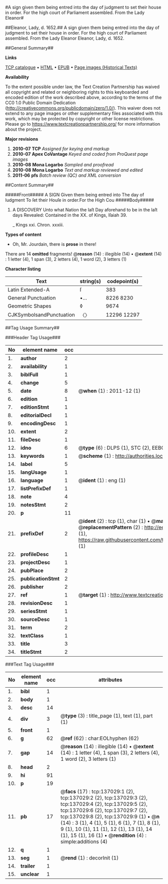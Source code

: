 #A sign given them being entred into the day of judgment to set their house in order. For the high court of Parliament assembled. From the Lady Eleanor#

##Eleanor, Lady, d. 1652.##
A sign given them being entred into the day of judgment to set their house in order. For the high court of Parliament assembled. From the Lady Eleanor
Eleanor, Lady, d. 1652.

##General Summary##

**Links**

[TCP catalogue](http://www.ota.ox.ac.uk/tcp/)  • 
[HTML](http://tei.it.ox.ac.uk/tcp/Texts-HTML/free/A81/A81676.html)  • 
[EPUB](http://tei.it.ox.ac.uk/tcp/Texts-EPUB/free/A81/A81676.epub) • 
[Page images (Historical Texts)](https://historicaltexts.jisc.ac.uk/eebo-99897300e)

**Availability**

To the extent possible under law, the Text Creation Partnership has waived all copyright and related or neighboring rights to this keyboarded and encoded edition of the work described above, according to the terms of the CC0 1.0 Public Domain Dedication (http://creativecommons.org/publicdomain/zero/1.0/). This waiver does not extend to any page images or other supplementary files associated with this work, which may be protected by copyright or other license restrictions. Please go to https://www.textcreationpartnership.org/ for more information about the project.

**Major revisions**

1. __2010-07__ __TCP__ *Assigned for keying and markup*
1. __2010-07__ __Apex CoVantage__ *Keyed and coded from ProQuest page images*
1. __2010-08__ __Mona Logarbo__ *Sampled and proofread*
1. __2010-08__ __Mona Logarbo__ *Text and markup reviewed and edited*
1. __2011-06__ __pfs__ *Batch review (QC) and XML conversion*

##Content Summary##

#####Front#####
A SIGN Given them being entred into The day of Iudgment To ſet their Houſe in order.For the High Cou
#####Body#####

1. A DISCOVERY Unto what Nation the laſt Day aforehand to be in the laſt days Revealed: Contained in the XX. of Kings, Iſaiah 39.

    _ Kings xxi. Chron. xxxiii.

**Types of content**

  * Oh, Mr. Jourdain, there is **prose** in there!

There are 14 **omitted** fragments! 
 @__reason__ (14) : illegible (14)  •  @__extent__ (14) : 1 letter (4), 1 span (3), 2 letters (4), 1 word (2), 3 letters (1)

**Character listing**


|Text|string(s)|codepoint(s)|
|---|---|---|
|Latin Extended-A|ſ|383|
|General Punctuation|•…|8226 8230|
|Geometric Shapes|◊|9674|
|CJKSymbolsandPunctuation|〈〉|12296 12297|

##Tag Usage Summary##

###Header Tag Usage###

|No|element name|occ|attributes|
|---|---|---|---|
|1.|__author__|2||
|2.|__availability__|1||
|3.|__biblFull__|1||
|4.|__change__|5||
|5.|__date__|8| @__when__ (1) : 2011-12 (1)|
|6.|__edition__|1||
|7.|__editionStmt__|1||
|8.|__editorialDecl__|1||
|9.|__encodingDesc__|1||
|10.|__extent__|2||
|11.|__fileDesc__|1||
|12.|__idno__|6| @__type__ (6) : DLPS (1), STC (2), EEBO-CITATION (1), PROQUEST (1), VID (1)|
|13.|__keywords__|1| @__scheme__ (1) : http://authorities.loc.gov/ (1)|
|14.|__label__|5||
|15.|__langUsage__|1||
|16.|__language__|1| @__ident__ (1) : eng (1)|
|17.|__listPrefixDef__|1||
|18.|__note__|4||
|19.|__notesStmt__|2||
|20.|__p__|11||
|21.|__prefixDef__|2| @__ident__ (2) : tcp (1), char (1)  •  @__matchPattern__ (2) : ([0-9\-]+):([0-9IVX]+) (1), (.+) (1)  •  @__replacementPattern__ (2) : http://eebo.chadwyck.com/downloadtiff?vid=$1&page=$2 (1), https://raw.githubusercontent.com/textcreationpartnership/Texts/master/tcpchars.xml#$1 (1)|
|22.|__profileDesc__|1||
|23.|__projectDesc__|1||
|24.|__pubPlace__|2||
|25.|__publicationStmt__|2||
|26.|__publisher__|2||
|27.|__ref__|1| @__target__ (1) : http://www.textcreationpartnership.org/docs/. (1)|
|28.|__revisionDesc__|1||
|29.|__seriesStmt__|1||
|30.|__sourceDesc__|1||
|31.|__term__|2||
|32.|__textClass__|1||
|33.|__title__|3||
|34.|__titleStmt__|2||


###Text Tag Usage###

|No|element name|occ|attributes|
|---|---|---|---|
|1.|__bibl__|1||
|2.|__body__|1||
|3.|__desc__|14||
|4.|__div__|3| @__type__ (3) : title_page (1), text (1), part (1)|
|5.|__front__|1||
|6.|__g__|62| @__ref__ (62) : char:EOLhyphen (62)|
|7.|__gap__|14| @__reason__ (14) : illegible (14)  •  @__extent__ (14) : 1 letter (4), 1 span (3), 2 letters (4), 1 word (2), 3 letters (1)|
|8.|__head__|2||
|9.|__hi__|91||
|10.|__p__|19||
|11.|__pb__|17| @__facs__ (17) : tcp:137029:1 (2), tcp:137029:2 (2), tcp:137029:3 (2), tcp:137029:4 (2), tcp:137029:5 (2), tcp:137029:6 (2), tcp:137029:7 (2), tcp:137029:8 (2), tcp:137029:9 (1)  •  @__n__ (14) : 3 (1), 4 (1), 5 (1), 6 (1), 7 (1), 8 (1), 9 (1), 10 (1), 11 (1), 12 (1), 13 (1), 14 (1), 15 (1), 16 (1)  •  @__rendition__ (4) : simple:additions (4)|
|12.|__q__|1||
|13.|__seg__|1| @__rend__ (1) : decorInit (1)|
|14.|__trailer__|1||
|15.|__unclear__|1||
